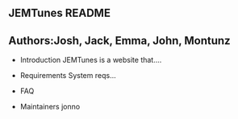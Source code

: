 JEMTunes README
---------------------------------------
Authors:Josh, Jack, Emma, John, Montunz
---------------------------------------
   
 * Introduction
		JEMTunes is a website that....
 
 
 * Requirements
		System reqs...
		
 * FAQ
 * Maintainers
 jonno